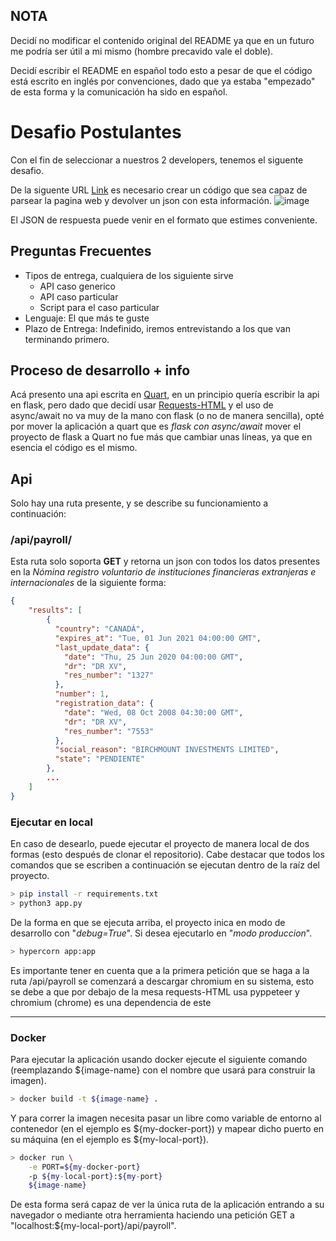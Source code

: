 ## NOTA

Decidí no modificar el contenido original del README ya que en un futuro me
podría ser útil a mi mismo (hombre precavido vale el doble).

Decidí escribir el README en español todo esto a pesar de que el código está
escrito en inglés por convenciones, dado que ya estaba "empezado" de esta
forma y la comunicación ha sido en español.

# Desafio Postulantes

Con el fin de seleccionar a nuestros 2 developers, tenemos el siguente desafio.

De la siguente URL [Link](https://www.sii.cl/servicios_online/1047-nomina_inst_financieras-1714.html) es necesario crear un código que sea capaz de parsear la pagina web y devolver un json con esta información.
![image](https://user-images.githubusercontent.com/3030497/164536276-9eb79d10-4fb0-4943-a15f-2536a8586330.png)

El JSON de respuesta puede venir en el formato que estimes conveniente.

## Preguntas Frecuentes

- Tipos de entrega, cualquiera de los siguiente sirve
  - API caso generico
  - API caso particular
  - Script para el caso particular
- Lenguaje: El que más te guste
- Plazo de Entrega: Indefinido, iremos entrevistando a los que van terminando primero.

## Proceso de desarrollo + info

Acá presento una api escrita en [Quart](), en un principio quería escribir la
api en flask, pero dado que decidí usar
[Requests-HTML](https://github.com/psf/requests-html) y el uso de async/await no
va muy de la mano con flask (o no de manera sencilla), opté por mover la
aplicación a quart que es *flask con async/await* mover el proyecto de flask a
Quart no fue más que cambiar unas líneas, ya que en esencia el código es el
mismo.

## Api

Solo hay una ruta presente, y se describe su funcionamiento a continuación:

### /api/payroll/

Esta ruta solo soporta **GET** y retorna un json con todos los datos presentes
en la *Nómina registro voluntario de instituciones financieras extranjeras e
internacionales* de la siguiente forma:

```json
{
    "results": [
        {
          "country": "CANADÁ",
          "expires_at": "Tue, 01 Jun 2021 04:00:00 GMT",
          "last_update_data": {
            "date": "Thu, 25 Jun 2020 04:00:00 GMT",
            "dr": "DR XV",
            "res_number": "1327"
          },
          "number": 1,
          "registration_data": {
            "date": "Wed, 08 Oct 2008 04:30:00 GMT",
            "dr": "DR XV",
            "res_number": "7553"
          },
          "social_reason": "BIRCHMOUNT INVESTMENTS LIMITED",
          "state": "PENDIENTE"
        },
        ...
    ]
}
```

### Ejecutar en local

En caso de desearlo, puede ejecutar el proyecto de manera local de dos formas
(esto después de clonar el repositorio). Cabe destacar que todos los comandos
que se escriben a continuación se ejecutan dentro de la raíz del proyecto.

```bash
> pip install -r requirements.txt
> python3 app.py
```

De la forma en que se ejecuta arriba, el proyecto inica en modo de desarrollo
con "*debug=True*". Si desea ejecutarlo en "*modo produccion*".

```bash
> hypercorn app:app
```

Es importante tener en cuenta que a la primera petición que se haga a la ruta
/api/payroll se comenzará a descargar chromium en su sistema, esto se debe a que
por debajo de la mesa requests-HTML usa pyppeteer y chromium (chrome) es una
dependencia de este

---

### Docker

Para ejecutar la aplicación usando docker ejecute el siguiente comando
(reemplazando ${image-name} con el nombre que usará para construir la imagen).

```bash
> docker build -t ${image-name} .
```

Y para correr la imagen necesita pasar un libre como variable de entorno al
contenedor (en el ejemplo es ${my-docker-port}) y mapear dicho puerto en su máquina (en
el ejemplo es ${my-local-port}).

```bash
> docker run \
    -e PORT=${my-docker-port}
    -p ${my-local-port}:${my-port}
    ${image-name}
```

De esta forma será capaz de ver la única ruta de la aplicación entrando a su
navegador o mediante otra herramienta haciendo una petición GET a
"localhost:${my-local-port}/api/payroll".

